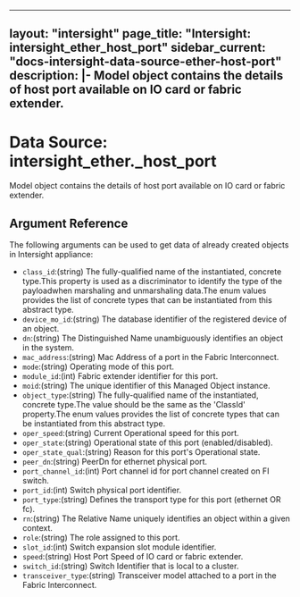 
---
layout: "intersight"
page_title: "Intersight: intersight_ether_host_port"
sidebar_current: "docs-intersight-data-source-ether-host-port"
description: |-
Model object contains the details of host port available on IO card or fabric extender.
---

# Data Source: intersight_ether._host_port
Model object contains the details of host port available on IO card or fabric extender.
## Argument Reference
The following arguments can be used to get data of already created objects in Intersight appliance:
* `class_id`:(string) The fully-qualified name of the instantiated, concrete type.This property is used as a discriminator to identify the type of the payloadwhen marshaling and unmarshaling data.The enum values provides the list of concrete types that can be instantiated from this abstract type. 
* `device_mo_id`:(string) The database identifier of the registered device of an object. 
* `dn`:(string) The Distinguished Name unambiguously identifies an object in the system. 
* `mac_address`:(string) Mac Address of a port in the Fabric Interconnect. 
* `mode`:(string) Operating mode of this port. 
* `module_id`:(int) Fabric extender identifier for this port. 
* `moid`:(string) The unique identifier of this Managed Object instance. 
* `object_type`:(string) The fully-qualified name of the instantiated, concrete type.The value should be the same as the 'ClassId' property.The enum values provides the list of concrete types that can be instantiated from this abstract type. 
* `oper_speed`:(string) Current Operational speed for this port. 
* `oper_state`:(string) Operational state of this port (enabled/disabled). 
* `oper_state_qual`:(string) Reason for this port's Operational state. 
* `peer_dn`:(string) PeerDn for ethernet physical port. 
* `port_channel_id`:(int) Port channel id for port channel created on FI switch. 
* `port_id`:(int) Switch physical port identifier. 
* `port_type`:(string) Defines the transport type for this port (ethernet OR fc). 
* `rn`:(string) The Relative Name uniquely identifies an object within a given context. 
* `role`:(string) The role assigned to this port. 
* `slot_id`:(int) Switch expansion slot module identifier. 
* `speed`:(string) Host Port Speed of IO card or fabric extender. 
* `switch_id`:(string) Switch Identifier that is local to a cluster. 
* `transceiver_type`:(string) Transceiver model attached to a port in the Fabric Interconnect. 

